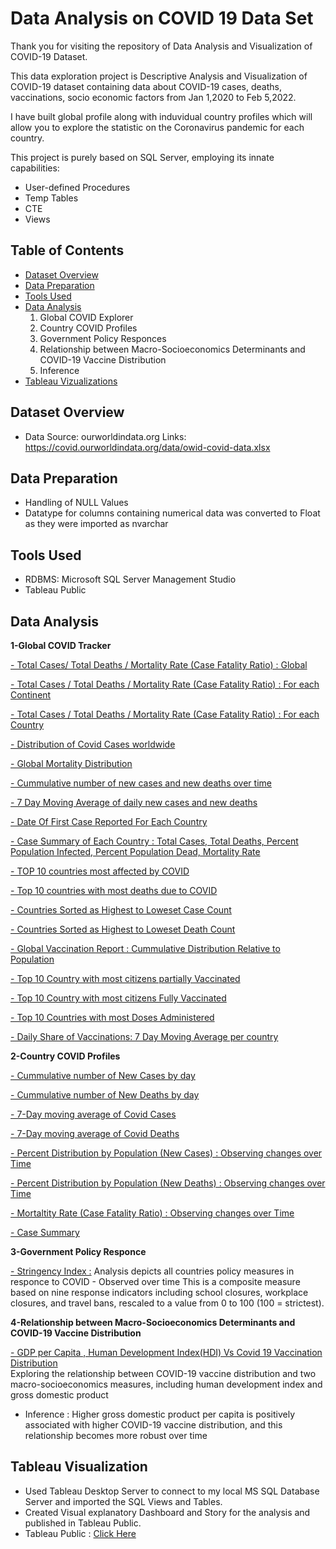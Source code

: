 # Data Analysis on COVID 19 Data Set

Thank you for visiting the repository of Data Analysis and Visualization of COVID-19 Dataset.

This data exploration project is Descriptive Analysis and Visualization of COVID-19 dataset containing data about COVID-19 cases, deaths, vaccinations, socio economic factors from Jan 1,2020 to Feb 5,2022.

I have built global profile along with induvidual country profiles which will allow you to explore the statistic on the Coronavirus pandemic for each country.

This project is purely based on SQL Server, employing its innate capabilities:
- User-defined Procedures
- Temp Tables
- CTE
- Views 

## Table of Contents
- [Dataset Overview](#dataset-overview "Dataset Overview")
- [Data Preparation](#data-preparation "Data Preparation")
- [Tools Used](#tools-used "Tools Used")
- [Data Analysis](#exploratory-analysis "Exploratory Analysis")
    1) Global COVID Explorer 
    2) Country COVID Profiles
    3) Government Policy Responces
    4) Relationship between Macro-Socioeconomics Determinants and COVID-19 Vaccine Distribution
    5) Inference
- [Tableau Vizualizations](https://public.tableau.com/app/profile/rajalakshmi.gnanasekaran#!/?newProfile=&activeTab=0)
    

## Dataset Overview
- Data Source: ourworldindata.org Links: https://covid.ourworldindata.org/data/owid-covid-data.xlsx

## Data Preparation
- Handling of NULL Values
- Datatype for columns containing numerical data was converted to Float as they were imported as nvarchar

## Tools Used
- RDBMS: Microsoft SQL Server Management Studio
- Tableau Public

## Data Analysis
**1-Global COVID Tracker**

[- Total Cases/ Total Deaths / Mortality Rate (Case Fatality Ratio) : Global](https://github.com/grajie/COVID-19-Exploratory-Analysis-with-SQL/blob/main/COVID19-Exploratory%20Analysis.sql#L95-L99)

[- Total Cases / Total Deaths / Mortality Rate  (Case Fatality Ratio) : For each Continent](https://github.com/grajie/COVID-19-Exploratory-Analysis-with-SQL/blob/main/COVID19-Exploratory%20Analysis.sql#L101-L107)     
   
[- Total Cases / Total Deaths / Mortality Rate  (Case Fatality Ratio) : For each Country](https://github.com/grajie/COVID-19-Exploratory-Analysis-with-SQL/blob/main/COVID19-Exploratory%20Analysis.sql#L239-L254)
 
[- Distribution of Covid Cases worldwide](https://github.com/grajie/COVID-19-Exploratory-Analysis-with-SQL/blob/main/COVID19-Exploratory%20Analysis.sql#L344-L395)
 
[- Global Mortality Distribution](https://github.com/grajie/COVID-19-Exploratory-Analysis-with-SQL/blob/main/COVID19-Exploratory%20Analysis.sql#L290-L340)   
       
[- Cummulative number of new cases and new deaths over time](https://github.com/grajie/COVID-19-Exploratory-Analysis-with-SQL/blob/main/COVID19-Exploratory%20Analysis.sql#L142-L150)
 
[- 7 Day Moving Average of daily new cases and new deaths](https://github.com/grajie/COVID-19-Exploratory-Analysis-with-SQL/blob/main/COVID19-Exploratory%20Analysis.sql#L110-L140)      
   
[- Date Of First Case Reported For Each Country](https://github.com/grajie/COVID-19-Exploratory-Analysis-with-SQL/blob/main/COVID19-Exploratory%20Analysis.sql#L154-L158)
     
[- Case Summary of Each Country : Total Cases, Total Deaths, Percent Population Infected, Percent Population Dead, Mortality Rate](https://github.com/grajie/COVID-19-Exploratory-Analysis-with-SQL/blob/main/COVID19-Exploratory%20Analysis.sql#L239-L266)	
 
[- TOP 10 countries most affected by COVID](https://github.com/grajie/COVID-19-Exploratory-Analysis-with-SQL/blob/main/COVID19-Exploratory%20Analysis.sql#L277-L280)	
 
[- Top 10 countries with most deaths due to COVID](https://github.com/grajie/COVID-19-Exploratory-Analysis-with-SQL/blob/main/COVID19-Exploratory%20Analysis.sql#L282-L285) 
 
[- Countries Sorted as Highest to Loweset Case Count](https://github.com/grajie/COVID-19-Exploratory-Analysis-with-SQL/blob/main/COVID19-Exploratory%20Analysis.sql#L268-L275)	

[- Countries Sorted as Highest to Loweset Death Count](https://github.com/grajie/COVID-19-Exploratory-Analysis-with-SQL/blob/main/COVID19-Exploratory%20Analysis.sql#L273-L275)

[- Global Vaccination Report : Cummulative Distribution Relative to Population](https://github.com/grajie/COVID-19-Exploratory-Analysis-with-SQL/blob/main/COVID19-Vaccination_Exploratory%20Analysis.sql#L20-L35)
 
[- Top 10 Country with most citizens partially Vaccinated](https://github.com/grajie/COVID-19-Exploratory-Analysis-with-SQL/blob/main/COVID19-Vaccination_Exploratory%20Analysis.sql#L37-L40)

[- Top 10 Country with most citizens Fully Vaccinated](https://github.com/grajie/COVID-19-Exploratory-Analysis-with-SQL/blob/main/COVID19-Vaccination_Exploratory%20Analysis.sql#L42-L49)

[- Top 10 Countries with most Doses Administered](https://github.com/grajie/COVID-19-Exploratory-Analysis-with-SQL/blob/main/COVID19-Vaccination_Exploratory%20Analysis.sql#L54-L61)

[- Daily Share of Vaccinations: 7 Day Moving Average per country](https://github.com/grajie/COVID-19-Exploratory-Analysis-with-SQL/blob/main/COVID19-Vaccination_Exploratory%20Analysis.sql#L63-L108)

      
**2-Country COVID Profiles**

[- Cummulative number of New Cases by day](https://github.com/grajie/COVID-19-Exploratory-Analysis-with-SQL/blob/main/COVID19-Exploratory%20Analysis.sql#L160-L166)     
         
[- Cummulative number of New Deaths by day](https://github.com/grajie/COVID-19-Exploratory-Analysis-with-SQL/blob/main/COVID19-Exploratory%20Analysis.sql#L168-L174)
      
[- 7-Day moving average of Covid Cases](https://github.com/grajie/COVID-19-Exploratory-Analysis-with-SQL/blob/main/COVID19-Exploratory%20Analysis.sql#L176-L182)
         
[- 7-Day moving average of Covid Deaths](https://github.com/grajie/COVID-19-Exploratory-Analysis-with-SQL/blob/main/COVID19-Exploratory%20Analysis.sql#L184-L190)
         
[- Percent Distribution by Population (New Cases) : Observing changes over Time](https://github.com/grajie/COVID-19-Exploratory-Analysis-with-SQL/blob/main/COVID19-Exploratory%20Analysis.sql#L212-L225)
         
[- Percent Distribution by Population (New Deaths) : Observing changes over Time](https://github.com/grajie/COVID-19-Exploratory-Analysis-with-SQL/blob/main/COVID19-Exploratory%20Analysis.sql#L212-L225)
         
[- Mortaltity Rate (Case Fatality Ratio) : Observing changes over Time ](https://github.com/grajie/COVID-19-Exploratory-Analysis-with-SQL/blob/main/COVID19-Exploratory%20Analysis.sql#L227-L237)
         
[- Case Summary](https://github.com/grajie/COVID-19-Exploratory-Analysis-with-SQL/blob/main/COVID19-Exploratory%20Analysis.sql#L239-L266)
	
**3-Government Policy Responce**

[-  Stringency Index :](https://github.com/grajie/COVID-19-Exploratory-Analysis-with-SQL/blob/main/COVID19-Vaccination_Exploratory%20Analysis.sql#L137-L52) Analysis depicts all countries policy measures in responce to COVID - Observed over time
		      This is a composite measure based on nine response indicators including school closures, workplace
		      closures, and travel bans, rescaled to a value from 0 to 100 (100 = strictest).
		                
**4-Relationship between Macro-Socioeconomics Determinants and COVID-19 Vaccine Distribution**

[- GDP per Capita , Human Development Index(HDI) Vs Covid 19 Vaccination Distribution](https://github.com/grajie/COVID-19-Exploratory-Analysis-with-SQL/blob/main/COVID19-Vaccination_Exploratory%20Analysis.sql#L111-L133)       
		     Exploring the relationship between COVID-19 vaccine distribution and two macro-socioeconomics measures, 
		     including human development index and gross domestic product 
		     
- Inference : Higher gross domestic product per capita is positively associated with higher COVID-19 vaccine distribution, and
        	      this relationship becomes more robust over time
		      
## Tableau Visualization
- Used Tableau Desktop Server to connect to my local MS SQL Database Server and imported the SQL Views and Tables.
- Created Visual explanatory Dashboard and Story for the analysis and published in Tableau Public.
- Tableau Public : [Click Here](https://public.tableau.com/app/profile/rajalakshmi.gnanasekaran#!/?newProfile=&activeTab=0)
 

